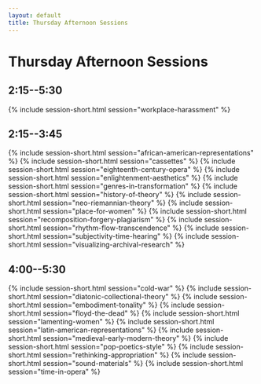 ```yaml
---
layout: default
title: Thursday Afternoon Sessions
---
```


# Thursday Afternoon Sessions

## 2:15--5:30
{% include session-short.html session="workplace-harassment" %}

## 2:15--3:45

{% include session-short.html session="african-american-representations" %}
{% include session-short.html session="cassettes" %}
{% include session-short.html session="eighteenth-century-opera" %}
{% include session-short.html session="enlightenment-aesthetics" %}
{% include session-short.html session="genres-in-transformation" %}
{% include session-short.html session="history-of-theory" %}
{% include session-short.html session="neo-riemannian-theory" %}
{% include session-short.html session="place-for-women" %}
{% include session-short.html session="recomposition-forgery-plagiarism" %}
{% include session-short.html session="rhythm-flow-transcendence" %}
{% include session-short.html session="subjectivity-time-hearing" %}
{% include session-short.html session="visualizing-archival-research" %}

## 4:00--5:30

{% include session-short.html session="cold-war" %}
{% include session-short.html session="diatonic-collectional-theory" %}
{% include session-short.html session="embodiment-tonality" %}
{% include session-short.html session="floyd-the-dead" %}
{% include session-short.html session="lamenting-women" %}
{% include session-short.html session="latin-american-representations" %}
{% include session-short.html session="medieval-early-modern-theory" %}
{% include session-short.html session="pop-poetics-style" %}
{% include session-short.html session="rethinking-appropriation" %}
{% include session-short.html session="sound-materials" %}
{% include session-short.html session="time-in-opera" %}
